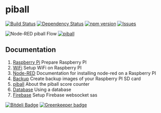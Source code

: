 piball
========

[![Build Status](https://travis-ci.org/vergissberlin/piball.svg?branch=master)](https://travis-ci.org/vergissberlin/piball)
[![Dependency Status](https://gemnasium.com/vergissberlin/piball.svg)](https://gemnasium.com/vergissberlin/piball)
[![npm version](https://img.shields.io/npm/v/piball.png)](https://npmjs.org/package/piball "View this project on npm")
[![Issues](http://img.shields.io/github/issues/vergissberlin/piball.svg)]( https://github.com/vergissberlin/piball/issues "GitHub ticket system")


![Node-RED piball Flow](https://farm8.staticflickr.com/7593/16639578350_de48fc1da6.jpg "Node-RED Flow")
[![piball](http://img.youtube.com/vi/-rF0w378-7k/0.jpg)](http://www.youtube.com/watch?v=-rF0w378-7k)

Documentation
-------------

1. [Raspberry Pi](docs/01_raspberrypi.md)	Prepare Raspberry PI
3. [WiFi](docs/02_wifi.md)								Setup WiFi on Raspberry PI
2. [Node-RED](docs/03_node-red.md)				Documentation for installing node-red on a Raspberry PI
4. [Backup](docs/04_backup.md)						Create backup images of your Raspberry PI SD card
5. [piball](docs/05_piball.md)				About the piball score counter
6. [Database](docs/06_database.md)				Using a database
6. [Firebase](docs/07_firebase.md)				Setup Firebase websocket sas

[![Bitdeli Badge](https://d2weczhvl823v0.cloudfront.net/vergissberlin/piball/trend.png)](https://bitdeli.com/free "Bitdeli Badge") [![Greenkeeper badge](https://badges.greenkeeper.io/vergissberlin/piball.svg)](https://greenkeeper.io/)
